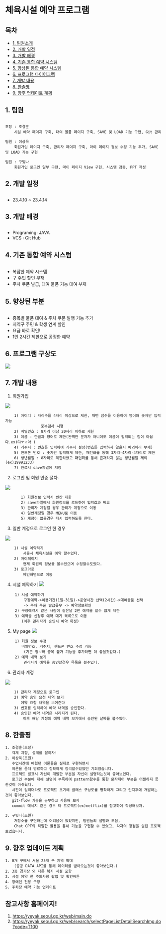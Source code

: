# 체육시설 예약 프로그램

## 목차

- <a href="#1">1. 팀원소개</a>
- <a href="#2">2. 개발 일정</a>
- <a href="#3">3. 개발 배경</a>
- <a href="#4">4. 기존 통합 예약 시스텀</a>
- <a href="#5">5. 향상된 통합 예약 시스템</a>
- <a href="#6">6. 프로그램 다이어그램</a>
- <a href="#7">7. 개발 내용</a>
- <a href="#8">8. 한줄평</a>
- <a href="#9">9. 향후 업데이트 계획</a>

### <h2 id="1"> 1. 팀원 <h2>

    조장 : 조경훈
        시설 예약 페이지 구축, 대여 물품 페이지 구축, SAVE 및 LOAD 기능 구현, Git 관리

    팀원 : 이상욱
        회원가입 페이지 구축, 관리자 페이지 구축, 마이 페이지 정보 수정 기능 추가, SAVE 및 LOAD 기능 구현

    팀원 : 구빛나
        회원가입 로그인 일부 구현, 마이 페이지 View 구현, 시스템 검증, PPT 작성

### <h2 id="2">2. 개발 일정<h2>

- 23.4.10 ~ 23.4.14

### <h2 id="3">3. 개발 배경<h2>

- Programing: JAVA
- VCS : Git Hub

### <h2 id="4">4. 기존 통합 예약 시스텀<h2>

- 복잡한 예약 시스템
- 구 주민 할인 부재
- 주차 쿠폰 발급, 대여 물품 기능 대여 부재

### <h2 id="5">5. 향상된 부분<h2>

- 종목별 물품 대여 & 주차 쿠폰 발행 기능 추가
- 지역구 주민 & 학생 연계 할인
- 요금 바로 확인!
- 1인 2시간 제한으로 공정한 예약

### <h2 id="6"> 6. 프로그램 구상도</h2>

<img src="D:\2ndproject\discussion\screenshot\스크린샷 2023-04-17 174749.png">

### <h2 id="7">7. 개발 내용</h2>

1. 회원가입 
 <img  src="discussion/screenshot/스크린샷 2023-04-17 192011.png">

        1) 아이디 : 자리수를 4자리 이상으로 제한, 패턴 함수를 이용하여 영어와 숫자만 입력가능
                    중복검사 시행
        2) 비밀번호 : 8자리 이상 20자리 이하로 제한
        3) 이름 : 한글과 영어로 제한(완벽한 문자가 아니여도 이름이 입력되는 점이 아쉽다.ex)댜ㅜㄹ아 )
        4) 거주지 : 번호를 입력하여 거주지 설정(번호를 입력하지 않을시 예외처리 부제)
        5) 핸드폰 번호 : 숫자만 입력하게 제한, 패턴화를 통해 3자리-4자리-4자리로 제한
        6) 생년월일 : 8자리로 제한하였고 패턴화를 통해 존재하지 않는 생년월일 제외(ex)19991233)
        7) 완료시 save파일에 저장

2. 로그인 및 회원 인증 절차.
 <img  src="discussion/screenshot/스크린샷 2023-04-17 192018.png">

           1) 회원정보 입력시 빈칸 제한
           2) save파일에서 회원정보를 로드하여 입력값과 비교
           3) 관리자 계정일 경우 관리가 계정으로 이동
           4) 일반계정일 경우 MENU로 이동
           5) 계정이 없을경우 다시 입력하도록 한다.

3. 일반 계정으로 로그인 한 경우
  <img src="discussion/screenshot/스크린샷 2023-04-17 192205.png">

        1) 시설 예약하기
            서울시 체육시설을 예약 할수있다.
        2) 마이페이지
            현재 회원의 정보를 볼수있으며 수정할수도있다.
        3) 로그아웃
            메인화면으로 이동

4. 시설 예약하기
   <img src="discussion/screenshot/스크린샷 2023-04-17 192223.png">
 
        1) 시설 예약하기
            구장예약->이용기간(1일~31일)->운영시간 선택(2시간)->대여물품 선택
            -> 주차 쿠폰 발급유무 -> 예약정보확인
        2) 구장예약시 같은 사람이 같은날 2번 예약을 할수 없게 제한
        3) 예약을 신청후 예약 대기 목록으로 이동
           (이후 관리자가 승인시 예약 확정)

5. My page
   <img src="discussion/screenshot/스크린샷 2023-04-18 145734.png">

        1) 회원 정보 수정
           비밀번호, 거주지, 핸드폰 번호 수정 가능
            (기존 정보와 중복 불가 기능을 추가하면 더 좋을것같다.)
        2) 예약 내역 보기
            관리자가 예약을 승인할경우 목록을 볼수있다.

6. 관리자 계정
<img src="discussion/screenshot/스크린샷 2023-04-19 131506.png">

        1) 관리자 계정으로 로그인
        2) 예약 승인 요청 내역 보기
           예약 요청 내역을 보여준다
        3) 번호를 입력하여 예약 내역을 승인한다.
        4) 승인한 예약 내역은 사라지게 된다.
            이후 해당 계정의 예약 내역 보기에서 승인된 날짜를 볼수있다.    

### <h2 id="7">8. 한줄평 </h2>
    1. 조경훈(조장)
       객체 지향, 설계를 잘하자!
    2. 이상욱(조원)
       수업시간에 배웠던 이론들을 실제로 구현하면서
       이론을 좀더 명료하고 정확하게 정리할수있었던 기회였습니다.
       프로젝트 발표시 자신이 개발한 부분을 자신이 설명하는것이 좋아보인다.
       로그인 부분에 대해 설명이 부족하여 pattern함수를 통한 문자제어 부분을 어필하지 못한것이 아쉬웠다.
       시간이 걸리더라도 프로젝트 초기에 클래스 구상도를 명확하게 그리고 인지후에 개발하는 것이 좋아보인다.
       git-flow 기능을 공부하고 사용해 보자
       commit 메세지 같은 경우 타 프로젝트(ex)netflix)를 참고하여 작성해보자.
       
    3. 구빛나(조원)
        저장소를 구현하는데 어려움이 있었지만, 팀원들의 설명과 도움,
        Chat GPT의 적절한 활용을 통해 기능을 구현할 수 있었고, 각자의 장점을 살린 프로젝트였습니다.

### <h2 id="7">9. 향후 업데이트 계획 </h2>
    1. 0개 구에서 서울 25개 구 지역 확대
        (공공 DATA API를 통해 데이터를 받아오는것이 좋아보인다.)
    2. 3종 경기장 외 다른 복지 시설 포함
    3. 시설 예약 전 주의사항 팝업 및 확인버튼
    4. 장애인 전용 구장
    5. 주차장 예약 기능 업데이트

## 참고사항 홈페이지!

1. https://yeyak.seoul.go.kr/web/main.do
2. https://yeyak.seoul.go.kr/web/search/selectPageListDetailSearchImg.do?code=T100
